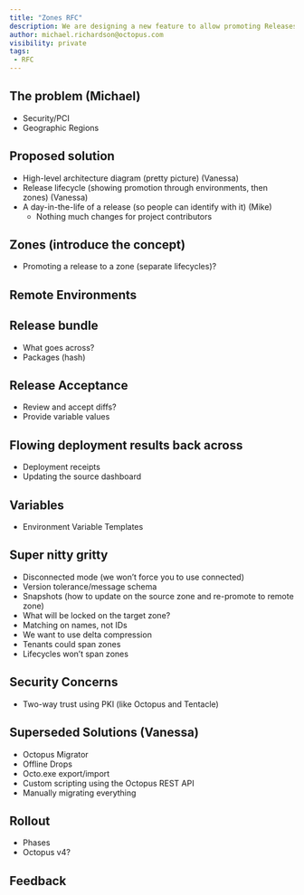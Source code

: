 ```yaml
---
title: "Zones RFC"
description: We are designing a new feature to allow promoting Releases between Octopus Servers (e.g. for security or geographic reasons). This is a request-for-comments.  
author: michael.richardson@octopus.com
visibility: private
tags:
 - RFC 
---
```


## The problem (Michael)

- Security/PCI
- Geographic Regions


## Proposed solution

 - High-level architecture diagram (pretty picture) (Vanessa)
 - Release lifecycle (showing promotion through environments, then zones) (Vanessa)
 - A day-in-the-life of a release (so people can identify with it) (Mike)
   - Nothing much changes for project contributors

## Zones (introduce the concept)

- Promoting a release to a zone (separate lifecycles)?

## Remote Environments

## Release bundle

- What goes across?
- Packages (hash)

## Release Acceptance

- Review and accept diffs?
- Provide variable values

## Flowing deployment results back across

- Deployment receipts
- Updating the source dashboard

## Variables

- Environment Variable Templates

## Super nitty gritty

- Disconnected mode (we won’t force you to use connected)
- Version tolerance/message schema
- Snapshots (how to update on the source zone and re-promote to remote zone)
- What will be locked on the target zone?
- Matching on names, not IDs
- We want to use delta compression
- Tenants could span zones
- Lifecycles won’t span zones

## Security Concerns
- Two-way trust using PKI (like Octopus and Tentacle)

## Superseded Solutions (Vanessa)

- Octopus Migrator
- Offline Drops
- Octo.exe export/import
- Custom scripting using the Octopus REST API
- Manually migrating everything

## Rollout

- Phases
- Octopus v4?

## Feedback
